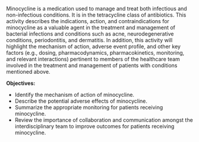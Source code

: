 Minocycline is a medication used to manage and treat both infectious and non-infectious conditions. It is in the tetracycline class of antibiotics. This activity describes the indications, action, and contraindications for minocycline as a valuable agent in the treatment and management of bacterial infections and conditions such as acne, neurodegenerative conditions, periodontitis, and dermatitis. In addition, this activity will highlight the mechanism of action, adverse event profile, and other key factors (e.g., dosing, pharmacodynamics, pharmacokinetics, monitoring, and relevant interactions) pertinent to members of the healthcare team involved in the treatment and management of patients with conditions mentioned above.

**Objectives:**
- Identify the mechanism of action of minocycline.
- Describe the potential adverse effects of minocycline.
- Summarize the appropriate monitoring for patients receiving minocycline.
- Review the importance of collaboration and communication amongst the interdisciplinary team to improve outcomes for patients receiving minocycline.